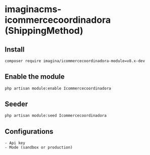 # imaginacms-icommercecoordinadora (ShippingMethod)

## Install
```bash
composer require imagina/icommercecoordinadora-module=v8.x-dev
```

## Enable the module
```bash
php artisan module:enable Icommercecoordinadora
```

## Seeder
```bash
php artisan module:seed Icommercecoordinadora
```

## Configurations
    - Api key
    - Mode (sandbox or production)